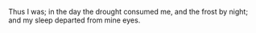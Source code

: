 Thus I was; in the day the drought consumed me, and the frost by night; and my sleep departed from mine eyes.
